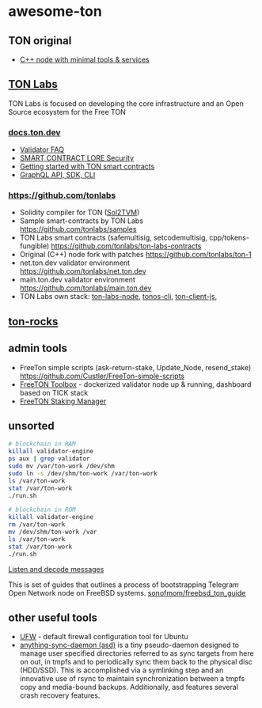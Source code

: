 # awesome-ton

## TON original
- [C++ node with minimal tools & services](https://github.com/ton-blockchain/ton)

## [TON Labs](https://tonlabs.io/)
TON Labs is focused on developing the core infrastructure and an Open Source ecosystem for the Free TON
### [docs.ton.dev](https://docs.ton.dev/)
- [Validator FAQ](https://docs.ton.dev/86757ecb2/p/83dfff-validator-faq)
- [SMART CONTRACT LORE Security](https://docs.ton.dev/86757ecb2/p/55f73e-security)
- [Getting started with TON smart contracts](https://docs.ton.dev/86757ecb2/p/12d2bf-getting-started-with-ton-smart-contracts)
- [GraphQL API, SDK, CLI](https://docs.ton.dev/86757ecb2/p/39fc5e-products)
### https://github.com/tonlabs
- Solidity compiler for TON ([Sol2TVM](https://github.com/tonlabs/TON-Solidity-Compiler))
- Sample smart-contracts by TON Labs https://github.com/tonlabs/samples
- TON Labs smart contracts (safemultisig, setcodemultisig, cpp/tokens-fungible) https://github.com/tonlabs/ton-labs-contracts
- Original (C++) node fork with patches https://github.com/tonlabs/ton-1
- net.ton.dev validator environment https://github.com/tonlabs/net.ton.dev
- main.ton.dev validator environment https://github.com/tonlabs/main.ton.dev
- TON Labs own stack:
[ton-labs-node](https://github.com/tonlabs/ton-labs-node),
[tonos-cli](https://github.com/tonlabs/tonos-cli),
[ton-client-js](https://github.com/tonlabs/ton-client-js),

## [ton-rocks](https://github.com/ton-rocks)

## admin tools
- FreeTon simple scripts (ask-return-stake, Update_Node, resend_stake) https://github.com/Custler/FreeTon-simple-scripts
- [FreeTON Toolbox](https://github.com/serge-medvedev/freeton-toolbox) -
dockerized validator node up & running, dashboard based on TICK stack
- [FreeTON Staking Manager](https://github.com/serge-medvedev/freeton-staking-manager)

## unsorted

```bash
# blockchain in RAM
killall validator-engine
ps aux | grep validator
sudo mv /var/ton-work /dev/shm
sudo ln -s /dev/shm/ton-work /var/ton-work
ls /var/ton-work
stat /var/ton-work
./run.sh

# blockchain in ROM
killall validator-engine
rm /var/ton-work
mv /dev/shm/ton-work /var
ls /var/ton-work
stat /var/ton-work
./run.sh
```

[Listen and decode messages](https://docs.ton.dev/86757ecb2/p/312aa6-listen-and-decode-messages)

This is set of guides that outlines a process of bootstrapping Telegram Open Network node on FreeBSD systems.
[sonofmom/freebsd_ton_guide](https://github.com/sonofmom/freebsd_ton_guide)


## other useful tools
- [UFW](https://help.ubuntu.com/community/UFW) -  default firewall configuration tool for Ubuntu
- [anything-sync-daemon (asd)](https://wiki.archlinux.org/index.php/Anything-sync-daemon) is a tiny pseudo-daemon
designed to manage user specified directories referred to as sync targets from here on out, in tmpfs
and to periodically sync them back to the physical disc (HDD/SSD).
This is accomplished via a symlinking step and an innovative use of rsync to maintain synchronization
between a tmpfs copy and media-bound backups. Additionally, asd features several crash recovery features.



